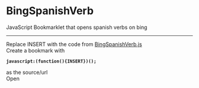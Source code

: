 # BingSpanishVerb
JavaScript Bookmarklet that opens spanish verbs on bing
________________
Replace INSERT with the code from [BingSpanishVerb.js](BingSpanishVerb.js)  
Create a bookmark with

**`javascript:(function(){INSERT})();`**

as the source/url  
Open
